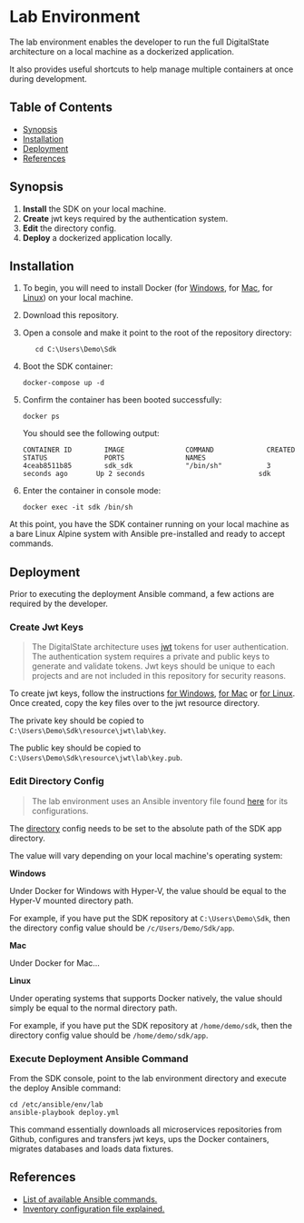 # Lab Environment

The lab environment enables the developer to run the full DigitalState architecture on a local machine as a dockerized application.

It also provides useful shortcuts to help manage multiple containers at once during development.

## Table of Contents

- [Synopsis](#synopsis)
- [Installation](#installation)
- [Deployment](#deployment)
- [References](#references)

## Synopsis

1. **Install** the SDK on your local machine.
2. **Create** jwt keys required by the authentication system.
3. **Edit** the directory config.
4. **Deploy** a dockerized application locally.

## Installation

1. To begin, you will need to install Docker (for [Windows](https://www.docker.com/docker-windows), for [Mac](https://docs.docker.com/docker-for-mac), for [Linux](https://docs.docker.com/engine/installation/#server)) on your local machine.

2. Download this repository.

3. Open a console and make it point to the root of the repository directory:

   ```
      cd C:\Users\Demo\Sdk
   ```

4. Boot the SDK container:

   ```
   docker-compose up -d
   ```

5. Confirm the container has been booted successfully:

   ```
   docker ps
   ```
   
   You should see the following output:
   
   ```
   CONTAINER ID        IMAGE               COMMAND             CREATED             STATUS              PORTS               NAMES
   4ceab8511b85        sdk_sdk             "/bin/sh"           3 seconds ago       Up 2 seconds                            sdk
   ```

6. Enter the container in console mode:

   ```
   docker exec -it sdk /bin/sh
   ```

At this point, you have the SDK container running on your local machine as a bare Linux Alpine system with Ansible pre-installed and ready to accept commands. 

## Deployment

Prior to executing the deployment Ansible command, a few actions are required by the developer.

### Create Jwt Keys

> The DigitalState architecture uses [jwt](https://jwt.io/introduction/) tokens for user authentication. The authentication system requires a private and public keys to generate and validate tokens. 
> Jwt keys should be unique to each projects and are not included in this repository for security reasons. 

To create jwt keys, follow the instructions [for Windows](https://www.ssh.com/ssh/putty/windows/puttygen), [for Mac](#) or [for Linux](https://www.ssh.com/ssh/putty/linux/puttygen). Once created, copy the key files over to the jwt resource directory.
 
The private key should be copied to `C:\Users\Demo\Sdk\resource\jwt\lab\key`.

The public key should be copied to `C:\Users\Demo\Sdk\resource\jwt\lab\key.pub`. 

### Edit Directory Config

> The lab environment uses an Ansible inventory file found [here](/sdk/ansible/env/lab/inventory.yml) for its configurations.

The [directory](https://github.com/DigitalState/Sdk/blob/master/sdk/ansible/env/lab/inventory.yml#L11) config needs to be set to the absolute path of the SDK app directory. 

The value will vary depending on your local machine's operating system:

**Windows**

Under Docker for Windows with Hyper-V, the value should be equal to the Hyper-V mounted directory path.

For example, if you have put the SDK repository at `C:\Users\Demo\Sdk`, then the directory config value should be `/c/Users/Demo/Sdk/app`.

**Mac**

Under Docker for Mac...

**Linux**

Under operating systems that supports Docker natively, the value should simply be equal to the normal directory path.

For example, if you have put the SDK repository at `/home/demo/sdk`, then the directory config value should be `/home/demo/sdk/app`.


### Execute Deployment Ansible Command

From the SDK console, point to the lab environment directory and execute the deploy Ansible command:

```
cd /etc/ansible/env/lab
ansible-playbook deploy.yml
```

This command essentially downloads all microservices repositories from Github, configures and transfers jwt keys, ups the Docker containers, migrates databases and loads data fixtures.

## References

- [List of available Ansible commands.](commands.md)
- [Inventory configuration file explained.](configurations.md)
